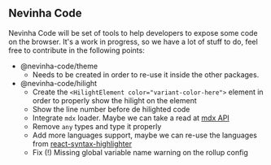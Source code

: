 ## Nevinha Code

Nevinha Code will be set of tools to help developers to expose some code on the browser. It's a work in progress, so we have a lot of stuff to do, feel free to contribute in the following points:

- @nevinha-code/theme
  - Needs to be created in order to re-use it inside the other packages.
- @nevinha-code/hilight
  - Create the `<HilightElement color="variant-color-here">` element in order to properly show the hilight on the element
  - Show the line number before de hilighted code
  - Integrate `mdx` loader. Maybe we can take a read at [mdx API](https://mdxjs.com/advanced/api)
  - Remove `any` types and type it properly
  - Add more languages support, maybe we can re-use the languages from [react-syntax-highlighter](https://github.com/react-syntax-highlighter/react-syntax-highlighter)
  - Fix (!) Missing global variable name warning on the rollup config
